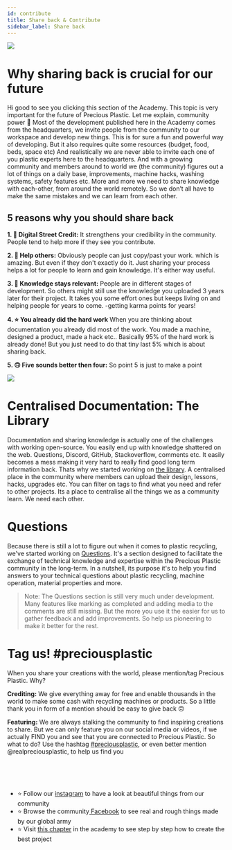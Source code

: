 ```yaml
---
id: contribute
title: Share back & Contribute
sidebar_label: Share back
---
```


<style>
:root {
  --highlight: #f090b3;
  --links: #f090b3;
  --hover: #f2a5c1;
}
</style>

<img src="../assets/universe/ecosystem.png"/>

# Why sharing back is crucial for our future

Hi good to see you clicking this section of the Academy. This topic is very important for the future of Precious Plastic. Let me explain, community power 💪 Most of the development published here in the Academy comes from the headquarters, we invite people from the community to our workspace and develop new things. This is for sure a fun and powerful way of developing. But it also requires quite some resources (budget, food, beds, space etc) And realistically we are never able to invite each one of you plastic experts here to the headquarters. And with a growing community and members around to world we (the community) figures out a lot of things on a daily base, improvements, machine hacks, washing systems, safety features etc. More and more we need to share knowledge with each-other, from around the world remotely. So we don’t all have to make the same mistakes and we can learn from each other.


## 5 reasons why you should share back

__1. 🏅 Digital Street Credit:__ It strengthens your credibility in the community. People tend to help more if they see you contribute.

__2. 🤝 Help others:__ Obviously people can just copy/past your work. which is amazing. But even if they don't exactly do it. Just sharing your process helps a lot for people to learn and gain knowledge. It's either way useful.

__3. 📝 Knowledge stays relevant:__ People are in different stages of development. So others might still use the knowledge you uploaded 3 years later for their project. It takes you some effort ones but keeps living on and helping people for years to come. -getting karma points for years!

__4. ⭐️ You already did the hard work__ When you are thinking about documentation you already did most of the work. You made a machine, designed a product, made a hack etc.. Basically 95% of the hard work is already done! But you just need to do that tiny last 5% which is about sharing back.

__5. 🙃 Five sounds better then four:__ So point 5 is just to make a point

<img src="../assets/universe/how-to.png"/>


# Centralised Documentation: The Library

Documentation and sharing knowledge is actually one of the challenges with working open-source. You easily end up with knowledge shattered on the web. Questions, Discord, GitHub, Stackoverflow, comments etc. It easily becomes a mess making it very hard to really find good long term information back. Thats why we started working on [the library](https://community.preciousplastic.com/library). A centralised place in the community where members can upload their design, lessons, hacks, upgrades etc. You can filter on tags to find what you need and refer to other projects. Its a place to centralise all the things we as a community learn. We need each other.

# Questions
Because there is still a lot to figure out when it comes to plastic recycling, we've started working on [Questions](https://community.preciousplastic.com/questions).
It's a section designed to facilitate the exchange of technical knowledge and expertise within the Precious Plastic community in the long-term. 
In a nutshell, its purpose it's to help you find answers to your technical questions about plastic recycling, machine operation, material properties and more.

> Note: The Questions section is still very much under development. Many features like marking as completed and adding media to the comments are still missing. But the more you use it the easier for us to gather feedback and add improvements. So help us pioneering to make it better for the rest.

# Tag us! #preciousplastic
When you share your creations with the world, please mention/tag Precious Plastic. Why?

__Crediting:__ We give everything away for free and enable thousands in the world to make some cash with recycling machines or products. So a little thank you in form of a mention should be easy to give back 🙃

__Featuring:__ We are always stalking the community to find inspiring creations to share. But we can only feature you on our social media or videos, if we actually FIND you and see that you are connected to Precious Plastic.
So what to do? Use the hashtag [#preciousplastic](https://www.instagram.com/explore/tags/preciousplastic/), or even better mention @realpreciousplastic, to help us find you

<br>
<br>
<br>

- ⭐️ Follow our [instagram](https://instagram.com/realpreciousplastic) to have a look at beautiful things from our community
- ⭐️ Browse the community[ Facebook](https://facebook.com/preciousplastic) to see real and rough things made by our global army
- ⭐️ Visit [this chapter](https://community.preciousplastic.com/academy/create/library) in the academy to see step by step how to create the best project
